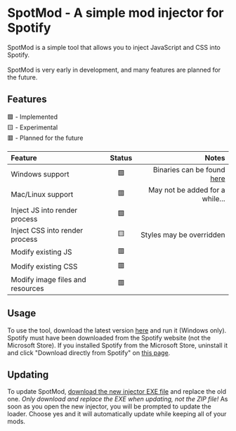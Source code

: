 # SpotMod - A simple mod injector for Spotify
SpotMod is a simple tool that allows you to inject JavaScript and CSS into Spotify.<br><br>
SpotMod is very early in development, and many features are planned for the future.

## Features
🟩 - Implemented<br>
🟨 - Experimental<br>
🟥 - Planned for the future

Feature|Status|Notes
:-|:-:|-:
Windows support | 🟩 | Binaries can be found [here](https://github.com/Elip100/SpotMod/releases)
Mac/Linux support | 🟥 | May not be added for a while...
Inject JS into render process | 🟩
Inject CSS into render process | 🟨 | Styles may be overridden
Modify existing JS | 🟥
Modify existing CSS | 🟥
Modify image files and resources | 🟥

## Usage
To use the tool, download the latest version [here](https://github.com/Elip100/SpotMod/releases) and run it (Windows only). Spotify must have been downloaded from the Spotify website (not the Microsoft Store). If you installed Spotify from the Microsoft Store, uninstall it and click "Download directly from Spotify" on [this page](https://www.spotify.com/download/windows/).

## Updating
To update SpotMod, [download the new injector EXE file](https://github.com/Elip100/SpotMod/releases) and replace the old one. _Only download and replace the EXE when updating, not the ZIP file!_ As soon as you open the new injector, you will be prompted to update the loader. Choose yes and it will automatically update while keeping all of your mods.
